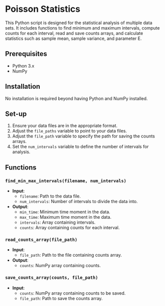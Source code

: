 # Poisson Statistics

This Python script is designed for the statistical analysis of multiple data sets. It includes functions to find minimum and maximum intervals, compute counts for each interval, read and save counts arrays, and calculate statistics such as sample mean, sample variance, and parameter E.

## Prerequisites

- Python 3.x
- NumPy

## Installation

No installation is required beyond having Python and NumPy installed.

## Set-up

1. Ensure your data files are in the appropriate format.
2. Adjust the `file_paths` variable to point to your data files.
3. Adjust the `file_path` variable to specify the path for saving the counts arrays.
4. Set the `num_intervals` variable to define the number of intervals for analysis.

## Functions

### `find_min_max_intervals(filename, num_intervals)`

- **Input**: 
  - `filename`: Path to the data file.
  - `num_intervals`: Number of intervals to divide the data into.
- **Output**: 
  - `min_time`: Minimum time moment in the data.
  - `max_time`: Maximum time moment in the data.
  - `intervals`: Array containing intervals.
  - `counts`: Array containing counts for each interval.

### `read_counts_array(file_path)`

- **Input**: 
  - `file_path`: Path to the file containing counts array.
- **Output**: 
  - `counts`: NumPy array containing counts.

### `save_counts_array(counts, file_path)`

- **Input**: 
  - `counts`: NumPy array containing counts to be saved.
  - `file_path`: Path to save the counts array.
